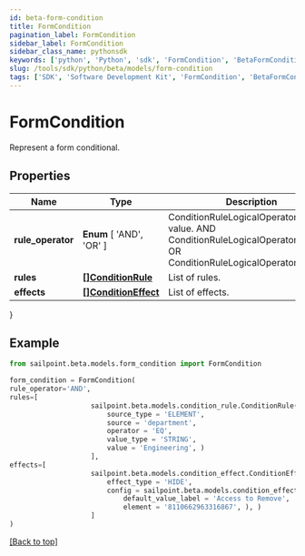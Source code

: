 ```yaml
---
id: beta-form-condition
title: FormCondition
pagination_label: FormCondition
sidebar_label: FormCondition
sidebar_class_name: pythonsdk
keywords: ['python', 'Python', 'sdk', 'FormCondition', 'BetaFormCondition']
slug: /tools/sdk/python/beta/models/form-condition
tags: ['SDK', 'Software Development Kit', 'FormCondition', 'BetaFormCondition']
---
```


# FormCondition

Represent a form conditional.

## Properties

| Name | Type | Description | Notes |
| --- | --- | --- | --- |
| **rule_operator** | **Enum** [ 'AND', 'OR' ] | ConditionRuleLogicalOperatorType value. AND ConditionRuleLogicalOperatorTypeAnd OR ConditionRuleLogicalOperatorTypeOr | [optional] |
| **rules** | [**[]ConditionRule**](condition-rule) | List of rules. | [optional] |
| **effects** | [**[]ConditionEffect**](condition-effect) | List of effects. | [optional] |

}

## Example

```python
from sailpoint.beta.models.form_condition import FormCondition

form_condition = FormCondition(
rule_operator='AND',
rules=[
                    sailpoint.beta.models.condition_rule.ConditionRule(
                        source_type = 'ELEMENT',
                        source = 'department',
                        operator = 'EQ',
                        value_type = 'STRING',
                        value = 'Engineering', )
                    ],
effects=[
                    sailpoint.beta.models.condition_effect.ConditionEffect(
                        effect_type = 'HIDE',
                        config = sailpoint.beta.models.condition_effect_config.ConditionEffect_config(
                            default_value_label = 'Access to Remove',
                            element = '8110662963316867', ), )
                    ]
)

```

[[Back to top]](#)
